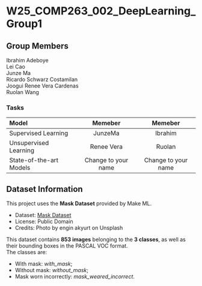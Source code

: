 # W25_COMP263_002_DeepLearning_Group1

## Group Members
Ibrahim Adeboye</br>
Lei Cao</br>
Junze Ma</br>
Ricardo Schwarz Costamilan</br>
Joogui Renee Vera Cardenas</br>
Ruolan Wang</br>

### Tasks
| Model | Memeber | Memeber |
|:-------|:--------:|:-------:|
| Supervised Learning |   JunzeMa      |   Ibrahim     |
| Unsupervised Learning |   Renee Vera       |   Ruolan     |
| State-of-the-art Models |  Change to your name       |  Change to your name      |

## Dataset Information
This project uses the **Mask Dataset** provided by Make ML.

- Dataset: [Mask Dataset](https://www.kaggle.com/datasets/andrewmvd/face-mask-detection)
- License: Public Domain
- Credits: Photo by engin akyurt on Unsplash


This dataset contains **853 images** belonging to the **3 classes**, as well as their bounding boxes in the PASCAL VOC format.</br>
The classes are:</br>
- With mask: _with_mask_;</br>
- Without mask: _without_mask_;</br>
- Mask worn incorrectly: _mask_weared_incorrect_.</br>
</br>
